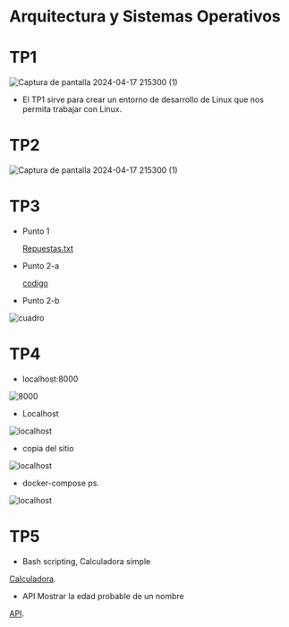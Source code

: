 #  Arquitectura y Sistemas Operativos

     
# TP1
![Captura de pantalla 2024-04-17 215300 (1)](https://github.com/M2ri7/ASO2024TPs/blob/d11a60a2e9c6d29536d0cc0d130372f4df7718cb/TP1/331394890-23ee1416-d54c-4592-a1eb-76f46ca2a79d.png)

* El TP1 sirve para crear un entorno de desarrollo de Linux que nos permita trabajar con Linux.




# TP2

![Captura de pantalla 2024-04-17 215300 (1)](https://github.com/M2ri7/ASO2024TP/assets/167377199/8c269fe5-8726-47b3-adb2-55a34a34797f)





# TP3

* Punto 1

     [Repuestas.txt](https://github.com/M2ri7/ASO2024TPs/blob/main/TP3/respuestas.txt)

* Punto 2-a

     [codigo](https://github.com/M2ri7/ASO2024TPs/blob/main/TP3/con_race_condition.c)

* Punto 2-b

![cuadro](https://github.com/M2ri7/ASO2024TPs/blob/main/TP3/cuadro.jpeg)
  




# TP4

* localhost:8000
  
  
![8000](https://github.com/M2ri7/ASO2024TPs/blob/main/TP4/1.png)


* Localhost

![localhost](https://github.com/M2ri7/ASO2024TPs/blob/main/TP4/4.png?raw=true)

* copia del sitio 


![localhost](https://github.com/M2ri7/ASO2024TPs/blob/main/TP4/2.png)


* docker-compose ps.


![localhost](https://github.com/M2ri7/ASO2024TPs/blob/main/TP4/5.png)





# TP5

* Bash scripting, Calculadora simple


[Calculadora](https://github.com/M2ri7/ASO2024TPs/blob/main/TP5/Calculadora.sh).


* API Mostrar la edad probable de un nombre


[API](https://github.com/M2ri7/ASO2024TPs/blob/main/TP5/Api.sh).

